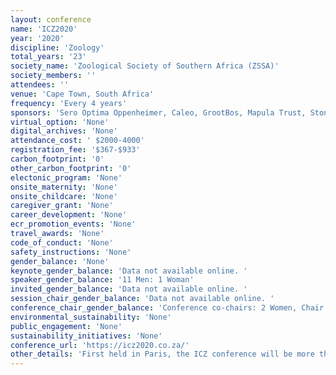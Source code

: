 ```yaml
---
layout: conference 
name: 'ICZ2020'
year: '2020'
discipline: 'Zoology'
total_years: '23'
society_name: 'Zoological Society of Southern Africa (ZSSA)'
society_members: ''
attendees: ''
venue: 'Cape Town, South Africa'
frequency: 'Every 4 years'
sponsors: 'Sero Optima Oppenheimer, Caleo, GrootBos, Mapula Trust, Stone Stamcor'
virtual_option: 'None'
digital_archives: 'None'
attendance_cost: ' $2000-4000'
registration_fee: '$367-$933'
carbon_footprint: '0'
other_carbon_footprint: '0'
electonic_program: 'None'
onsite_maternity: 'None'
onsite_childcare: 'None'
caregiver_grant: 'None'
career_development: 'None'
ecr_promotion_events: 'None'
travel_awards: 'None'
code_of_conduct: 'None'
safety_instructions: 'None'
gender_balance: 'None'
keynote_gender_balance: 'Data not available online. '
speaker_gender_balance: '11 Men: 1 Woman'
invited_gender_balance: 'Data not available online. '
session_chair_gender_balance: 'Data not available online. '
conference_chair_gender_balance: 'Conference co-chairs: 2 Women, Chair of scientific committee: 1 Woman, Local organizing committee: 5 Women: 3 Men'
environmental_sustainability: 'None'
public_engagement: 'None'
sustainability_initiatives: 'None'
conference_url: 'https://icz2020.co.za/'
other_details: 'First held in Paris, the ICZ conference will be more than 125 years old in 2020.  It is the only general Zoology conference globally, which incorporates all aspects Zoology, and not sub-disciplines. '
---
```

